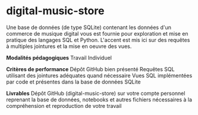 # digital-music-store

Une base de données (de type SQLite) contenant les données d'un commerce de musique digital vous est fournie pour exploration et mise en pratique des langages SQL et Python. L'accent est mis ici sur des requêtes à multiples jointures et la mise en oeuvre des vues.

__Modalités pédagogiques__
Travail Individuel

__Critères de performance__
Dépôt GitHub bien présenté
Requêtes SQL utilisant des jointures adéquates quand nécessaire
Vues SQL implémentées par code et présentes dans la base de données SQLite

__Livrables__
Dépôt GitHub (digital-music-store) sur votre compte personnel reprenant la base de données, notebooks et autres fichiers nécessaires à la compréhension et reproduction de votre travail